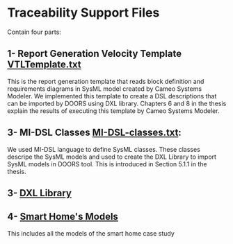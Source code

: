 # Traceability Support Files
Contain four parts:


## 1- Report Generation Velocity Template [VTLTemplate.txt](SmartHome.txt)
This is the report generation template that reads block definition and requirements diagrams in SysML model created by Cameo Systems Modeler. 
We implemented this template to create a DSL descriptions that can be imported by DOORS using DXL library. Chapters 6 and 8 in the thesis explain the results of executing this template by Cameo Systems Modeler. 

## 3- MI-DSL Classes [MI-DSL-classes.txt](MI_DSL_Classes.txt):
We used MI-DSL language to define SysML classes. These classes descripe the SysML models and used to create the DXL Library to import SysML models in DOORS tool. This is introduced in Section 5.1.1 in the thesis.

## 3- [DXL Library](https://github.com/Smart-Contract-Modelling-uOttawa/Traceability/tree/main/CGS4Adaptation/DXL%20Library%20for%20SysML%20Model)
## 4- [Smart Home's Models](Models/README.md)
This includes all the models of the smart home case study



